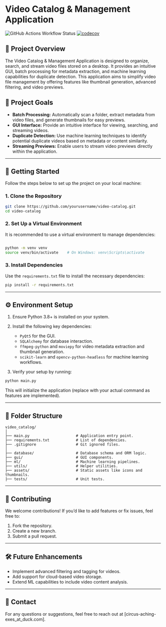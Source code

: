 # Video Catalog & Management Application

![GitHub Actions Workflow Status](https://img.shields.io/github/actions/workflow/status/harishkamathuk/video-catalog-app/:workflow?branch=python-app.yml&event=develop&style=for-the-badge)
[![codecov](https://codecov.io/gh/harishkamathuk/video-catalog-app/branch/develop/graph/badge.svg?token=qpORAJCwwf)](https://codecov.io/gh/harishkamathuk/video-catalog-app)

## 📖 **Project Overview**

The Video Catalog & Management Application is designed to organize, search, and stream video files stored on a desktop. It provides an intuitive GUI, batch processing for metadata extraction, and machine learning capabilities for duplicate detection. This application aims to simplify video file management by offering features like thumbnail generation, advanced filtering, and video previews.



## 🎯 **Project Goals**

- **Batch Processing:** Automatically scan a folder, extract metadata from video files, and generate thumbnails for easy previews.
- **GUI Interface:** Provide an intuitive interface for viewing, searching, and streaming videos.
- **Duplicate Detection:** Use machine learning techniques to identify potential duplicate videos based on metadata or content similarity.
- **Streaming Previews:** Enable users to stream video previews directly within the application.

---

## 🚀 **Getting Started**

Follow the steps below to set up the project on your local machine:

### 1. Clone the Repository

```bash
git clone https://github.com/yourusername/video-catalog.git
cd video-catalog
```

### 2. Set Up a Virtual Environment

It is recommended to use a virtual environment to manage dependencies:

```bash

python -m venv venv
source venv/bin/activate    # On Windows: venv\Scripts\activate
```

### 3. Install Dependencies

Use the `requirements.txt` file to install the necessary dependencies:

```bash
pip install -r requirements.txt
```

---

## ⚙️ **Environment Setup**

1. Ensure Python 3.8+ is installed on your system.
2. Install the following key dependencies:
   - `PyQt5` for the GUI.
   - `SQLAlchemy` for database interaction.
   - `ffmpeg-python` and `moviepy` for video metadata extraction and thumbnail generation.
   - `scikit-learn` and `opencv-python-headless` for machine learning workflows.

3. Verify your setup by running:

```bash
python main.py
```

   This will initialize the application (replace with your actual command as features are implemented).

---

## 📂 **Folder Structure**

```plaintext
video_catalog/
│
├── main.py                     # Application entry point.
├── requirements.txt            # List of dependencies.
├── .gitignore                  # Git ignored files.
│
├── database/                   # Database schema and ORM logic.
├── gui/                        # GUI components.
├── ml/                         # Machine learning pipelines.
├── utils/                      # Helper utilities.
├── assets/                     # Static assets like icons and thumbnails.
├── tests/                      # Unit tests.
```

---

## 📌 **Contributing**

We welcome contributions! If you’d like to add features or fix issues, feel free to:

1. Fork the repository.
2. Create a new branch.
3. Submit a pull request.

---

## 🛠️ **Future Enhancements**

- Implement advanced filtering and tagging for videos.
- Add support for cloud-based video storage.
- Extend ML capabilities to include video content analysis.

---

## 📧 **Contact**

For any questions or suggestions, feel free to reach out at [circus-aching-exes_at_duck.com].
